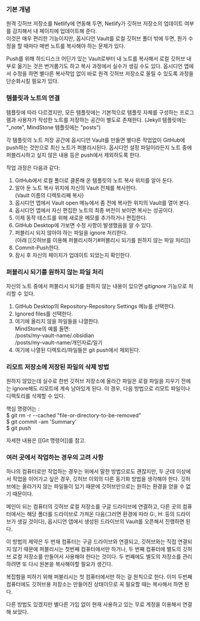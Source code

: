     
  
### 기본 개념
  
원격 깃허브 저장소를 Netlify에 연동해 두면, Netlify가 깃허브 저장소의 업데이트 여부를 감지해서 내 페이지에 업데이트해 준다.  
이것은 매우 편리한 기능이지만, 옵시디언 Vault를 로컬 깃허브 폴더 밖에 두면, 뭔가 수정을 할 때마다 매번 노트를 복사해야 하는 문제가 있다.
  
Push를 위해 하드디스크 어딘가 있는 Vault로부터 내 노트를 복사해서 로컬 깃허브 내부로 옮기는 것은 번거롭기도 하고 복사 과정에서 실수가 생길 수도 있다.  옵시디언 앱에서 수정을 하면 별다른 복사작업 없이 바로 원격 깃허브 저장소로 올릴 수 있도록 과정을 단순화시킬 필요가 있다. 
  
  
  
  
### 템플릿과 노트의 연결
  
템플릿에 따라 다르겠지만, 모든 템플릿에는 기본적으로 템플릿 자체를 구성하는 프로그램과 사용자가 작성한 노트를 저장하는 공간이 별도로 존재한다.  (Jekyll 템플릿에는 "\_note",  MindStone 템플릿에는 "posts")
  
각 템플릿의 노트 저장 공간에 옵시디언 Vault를 만들면 별다른 작업없이 GitHub에 push하는 것만으로 최신 노트가 퍼블리시된다.
옵시디언 설정 파일이라든지 노트 중에 퍼블리시하고 싶지 않은 내용 등은 push에서 제외하도록 한다.
  
작업 과정은 다음과 같다:
  
1. GitHub에서 로컬 폴더로 클론해 온 템플릿의 노트 복사 위치를 알아 둔다. 
2. 알아 둔 노트 복사 위치에 자신의 Vault 전체를 복사한다.  
   (Vault 이름의 디렉토리째 복사)
3. 옵시디언 앱에서 Vault open 메뉴에서 좀 전에 복사한 위치의 Vault를 열어 본다.
4. 옵시디언 앱에서 자신 편집한 노트의 최종 버전이 보이면 복사는 성공이다.
5. 이제 동작 테스트를 위해 새로운 메모를 추가하거나 편집한다.
6. GitHub Desktop에 가보면 수정 사항이 발생했음을 알 수 있다.
7. 퍼블리시 되지 않아야 하는 파일을 ignore 처리한다.  
   (아래 [[깃허브를 이용해 퍼블리시하기#퍼블리시 되기를 원하지 않는 파일 처리]])
8. Commit-Push한다. 
9. 잠시 후 자신의 페이지가 업데이트 되었는지 확인한다.
  
  
  
  
### 퍼블리시 되기를 원하지 않는 파일 처리

자신의 노트 중에서 퍼블리시 되기를 원하지 않는 내용이 있으면 gitignore 기능으로 처리할 수 있다.

1. GitHub Desktop의 Repository-Repository Settings 메뉴를 선택한다.
2. Ignored files를 선택한다.
3. 여기에 올리지 않을 파일들을 나열한다.  
   MindStone의 예를 들면:  
	\/posts/my-vault-name/.obsidian  
	\/posts/my-vault-name/개인자료/일기  
4. 여기에 나열된 디렉토리/파일들은 git push에서 제외된다.
  
  
  
  
### 리모트 저장소에 저장된 파일의 삭제 방법

원하지 않았는데 실수로 한번 깃허브 저장소에 올라간 파일은 로컬 파일을 지우기 전에는 ignore해도 리모트에 계속 남아있게 된다.  이 경우, 다음 방법으로 리모트 파일이나 디렉토리를 삭제할 수 있다.

핵심 명령어는 :  
$ git rm -r --cached "file-or-directory-to-be-removed"  
$ git commit -am 'Summary'  
$ git push  

자세한 내용은 [[Git 명령어]]를 참고.
  
  
  
  
### 여러 곳에서 작업하는 경우의 고려 사항

하나의 컴퓨터로만 작업하는 경우는 위에서 말한 방법으로도 괜찮지만,
두 군데 이상에서 작업을 이어가고 싶은 경우, 깃허브 이외의 다른 동기화 방법을 생각해야 한다.
깃허브에는 올라가지 않는 파일들이 있기 때문에 깃허브만으로는 원하는 환경을 얻을 수 없기 때문이다.

메인이 되는 컴퓨터의 깃허브 로컬 저장소를 구글 드라이브에 연결하고,  다른 곳의 컴퓨터에서는 해당 폴더를 드라이브로 가져온 다음(그러면 환경에 따라 G:, H: 등의 드라이브가 생길 것이다), 옵시디언 앱에서 생성된 드라이브의 Vault를 오픈해서 진행하면 된다.

이 방법의 제약은 두 번재 컴퓨터는 구글 드라이브와 연결되고, 깃허브와는 직접 연결되지 않기 때문에 퍼블리시는 첫번째 컴퓨터에서만 하거나, 두 번째 컴퓨터에 별도의 깃허브 로컬 저장소를 만들어서 사용해야 한다는 것이다.  두 번째에도 별도의 저장소를 관리하려면 또 다시 원본을 복사해야할 필요가 생긴다.  

복잡함을 피하기 위해 퍼블리시는 첫 컴퓨터에서만 하는 걸 원칙으로 한다.  이미 두번째 컴퓨터에도 깃허브용 저장소는 만들어진 상태이므로 꼭 필요할 때는 복사해서 하면 된다.

다른 방법도 있겠지만 별다른 가입 없이 현재 사용하고 있는 무료 계정을 이용해서 연결해 보았다.

